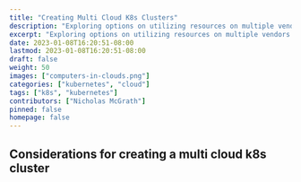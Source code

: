 ```yaml
---
title: "Creating Multi Cloud K8s Clusters"
description: "Exploring options on utilizing resources on multiple vendors using kubernetes"
excerpt: "Exploring options on utilizing resources on multiple vendors using kubernetes"
date: 2023-01-08T16:20:51-08:00
lastmod: 2023-01-08T16:20:51-08:00
draft: false
weight: 50
images: ["computers-in-clouds.png"]
categories: ["kubernetes", "cloud"]
tags: ["k8s", "kubernetes"]
contributors: ["Nicholas McGrath"]
pinned: false
homepage: false
---
```


## Considerations for creating a multi cloud k8s cluster

